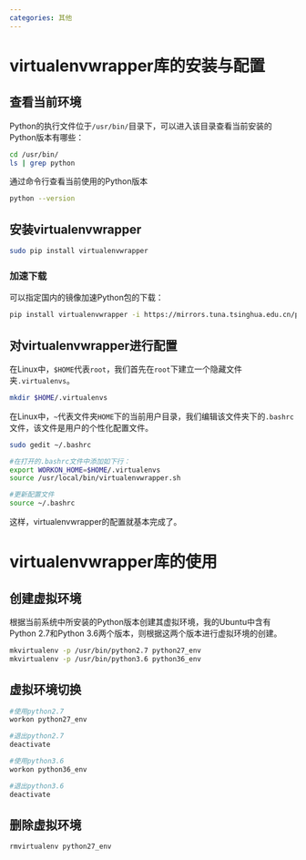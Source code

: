 ```yaml
---
categories: 其他
---
```


# virtualenvwrapper库的安装与配置

## 查看当前环境

Python的执行文件位于`/usr/bin/`目录下，可以进入该目录查看当前安装的Python版本有哪些：

```bash
cd /usr/bin/
ls | grep python
```
通过命令行查看当前使用的Python版本

```bash
python --version
```

## 安装virtualenvwrapper

```bash
sudo pip install virtualenvwrapper
```

### 加速下载

可以指定国内的镜像加速Python包的下载：

```bash
pip install virtualenvwrapper -i https://mirrors.tuna.tsinghua.edu.cn/pypi/web/simple/
```

## 对virtualenvwrapper进行配置

在Linux中，`$HOME`代表`root`，我们首先在`root`下建立一个隐藏文件夹`.virtualenvs`。

```bash
mkdir $HOME/.virtualenvs
```

在Linux中，`~`代表文件夹`HOME`下的当前用户目录，我们编辑该文件夹下的`.bashrc`文件，该文件是用户的个性化配置文件。

```bash
sudo gedit ~/.bashrc

#在打开的.bashrc文件中添加如下行：
export WORKON_HOME=$HOME/.virtualenvs
source /usr/local/bin/virtualenvwrapper.sh

#更新配置文件
source ~/.bashrc
```

这样，virtualenvwrapper的配置就基本完成了。

# virtualenvwrapper库的使用

## 创建虚拟环境

根据当前系统中所安装的Python版本创建其虚拟环境，我的Ubuntu中含有Python 2.7和Python 3.6两个版本，则根据这两个版本进行虚拟环境的创建。

```bash
mkvirtualenv -p /usr/bin/python2.7 python27_env
mkvirtualenv -p /usr/bin/python3.6 python36_env
```

## 虚拟环境切换

```bash
#使用python2.7
workon python27_env

#退出python2.7
deactivate

#使用python3.6
workon python36_env

#退出python3.6
deactivate
```

## 删除虚拟环境

```bash
rmvirtualenv python27_env
```